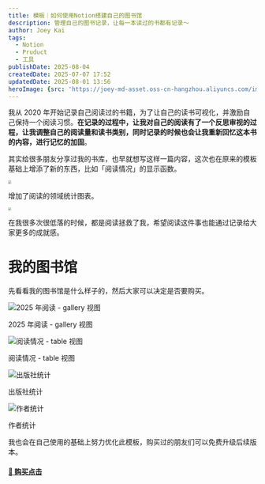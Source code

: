 ```yaml
---
title: 模板｜如何使用Notion搭建自己的图书馆
description: 管理自己的图书记录，让每一本读过的书都有记录～
author: Joey Kai
tags:
  - Notion
  - Pruduct
  - 工具
publishDate: 2025-08-04
createdDate: 2025-07-07 17:52
updatedDate: 2025-08-01 13:56
heroImage: {src: 'https://joey-md-asset.oss-cn-hangzhou.aliyuncs.com/img/202507071839688.png', inferSize: true}
---
```


我从 2020 年开始记录自己阅读过的书籍，为了让自己的读书可视化，并激励自己保持一个阅读习惯。**在记录的过程中，让我对自己的阅读有了一个反思审视的过程，让我调整自己的阅读量和读书类别，同时记录的时候也会让我重新回忆这本书的内容，进行记忆的加固**。

其实给很多朋友分享过我的书库，也早就想写这样一篇内容，这次也在原来的模板基础上增添了新的东西，比如「阅读情况」的显示函数。

<img src="https://joey-md-asset.oss-cn-hangzhou.aliyuncs.com/img/202507071805518.png" style="zoom:40%;" />

增加了阅读的领域统计图表。

<img src="https://joey-md-asset.oss-cn-hangzhou.aliyuncs.com/img/202507071807787.png" style="zoom:40%;" />

在我很多次很低落的时候，都是阅读拯救了我，希望阅读这件事也能通过记录给大家更多的成就感。


# 我的图书馆

先看看我的图书馆是什么样子的，然后大家可以决定是否要购买。


![2025 年阅读 - gallery 视图](https://joey-md-asset.oss-cn-hangzhou.aliyuncs.com/img/202507071754682.png)

2025 年阅读 - gallery 视图

![阅读情况 - table 视图](https://joey-md-asset.oss-cn-hangzhou.aliyuncs.com/img/202507071759330.png)

阅读情况 - table 视图


![出版社统计](https://joey-md-asset.oss-cn-hangzhou.aliyuncs.com/img/202507071802993.png)

出版社统计


![作者统计](https://joey-md-asset.oss-cn-hangzhou.aliyuncs.com/img/202507071803027.png)

作者统计

我也会在自己使用的基础上努力优化此模板，购买过的朋友们可以免费升级后续版本。



#### [🛒 购买点击](https://www.xiaohongshu.com/explore/686f48920000000017037b46?xsec_token=ABGSWRQXZpuOdav7ypGfUUzLMqXMVihgHpECZOSg2WIkc)